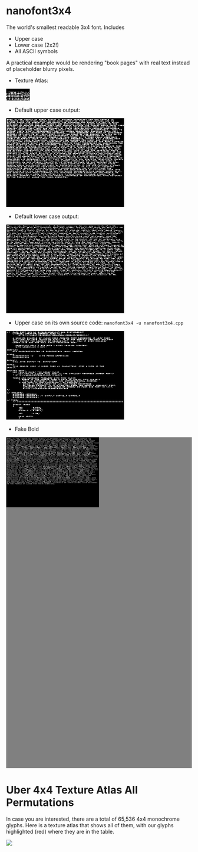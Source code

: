 # nanofont3x4
The world's smallest readable 3x4 font.  Includes

* Upper case
* Lower case (2x2!)
* All ASCII symbols

A practical example would be rendering "book pages" with real text instead of placeholder blurry pixels.

* Texture Atlas:

<img src="https://raw.githubusercontent.com/Michaelangel007/nanofont3x4/master/nanofont3x4.bmp">

* Default upper case output:

<img src="https://raw.githubusercontent.com/Michaelangel007/nanofont3x4/master/output_declaration_upper3x4.bmp"> 

* Default lower case output:

<img src="https://raw.githubusercontent.com/Michaelangel007/nanofont3x4/master/output_declaration_lower3x4.bmp">

* Upper case on its own source code:
   `nanofont3x4 -u nanofont3x4.cpp`

<img src="https://raw.githubusercontent.com/Michaelangel007/nanofont3x4/master/output_nanofont3x4_upper.bmp">

* Fake Bold

<img src="https://raw.githubusercontent.com/Michaelangel007/nanofont3x4/master/output_bold_sources_ken.png">

# Uber 4x4 Texture Atlas All Permutations 

In case you are interested, there are a total of 65,536 4x4 monochrome glyphs. Here is a texture atlas that shows all of them, with our glyphs highlighted (red) where they are in the table.

<img src="https://raw.githubusercontent.com/Michaelangel007/nanofont3x4/master/1289x1290_8bit_textureatlas.bmp">
